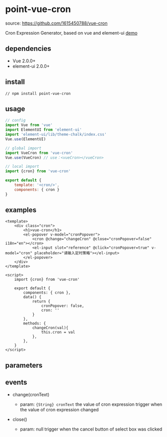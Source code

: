 # point-vue-cron

source: https://github.com/1615450788/vue-cron

Cron Expression Generator, based on vue and element-ui
[demo](https://pointworld.github.io/point-vue-cron/)

## dependencies

- Vue 2.0.0+
- element-ui 2.0.0+

## install

```
// npm install point-vue-cron
```

## usage

```javascript
// config
import Vue from 'vue'
import ElementUI from 'element-ui'
import 'element-ui/lib/theme-chalk/index.css'
Vue.use(ElementUI)

// global import
import VueCron from 'vue-cron'
Vue.use(VueCron) // use：<vueCron></vueCron>

// local import
import {cron} from 'vue-cron'

export default {
    template: '<cron/>',
    components: { cron }
}
```

## examples
```vue
<template>
    <div class="cron">
        <h1>vue-cron</h1>
        <el-popover v-model="cronPopover">
            <cron @change="changeCron" @close="cronPopover=false" i18n="en"></cron>
            <el-input slot="reference" @click="cronPopover=true" v-model="cron" placeholder="请输入定时策略"></el-input>
        </el-popover>
    </div>
</template>

<script>
    import {cron} from 'vue-cron'

    export default {
        components: { cron },
        data() {
            return {
                cronPopover: false,
                cron: ''
            }
        },
        methods: {
            changeCron(val){
                this.cron = val
            },
        },
    }
</script>
```

## parameters


## events
- change(cronText)
  - param: `{String} cronText` the value of cron expression
    trigger when the value of cron expression changed
    
- close()
  - param: null
    trigger when the cancel button of select box was clicked
